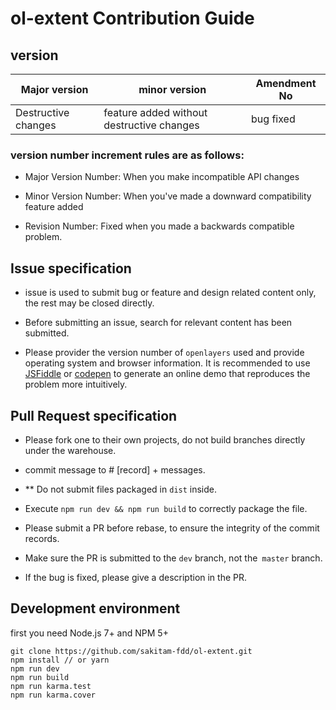 # ol-extent Contribution Guide

## version

| Major version | minor version |  Amendment No |
| ------------- | -------------------------- | -------------------- |
| Destructive changes | feature added without destructive changes  | bug fixed |

### version number increment rules are as follows:

- Major Version Number: When you make incompatible API changes

- Minor Version Number: When you've made a downward compatibility feature added

- Revision Number: Fixed when you made a backwards compatible problem.

## Issue specification

- issue is used to submit bug or feature and design related content only, the rest may be closed directly.

- Before submitting an issue, search for relevant content has been submitted.

- Please provider the version number of ``openlayers`` used and provide operating system and browser information. 
  It is recommended to use [JSFiddle](https://jsfiddle.net/) or [codepen](https://codepen.io/) to generate an online 
  demo that reproduces the problem more intuitively.

## Pull Request specification

- Please fork one to their own projects, do not build branches directly under the warehouse.

- commit message to # [record] + messages.

- ** Do not submit files packaged in `dist` inside.

- Execute `npm run dev && npm run build` to correctly package the file.

- Please submit a PR before rebase, to ensure the integrity of the commit records.

- Make sure the PR is submitted to the `dev` branch, not the` master` branch.

- If the bug is fixed, please give a description in the PR.


## Development environment

first you need Node.js 7+ and NPM 5+

```shell
git clone https://github.com/sakitam-fdd/ol-extent.git
npm install // or yarn
npm run dev
npm run build
npm run karma.test
npm run karma.cover
```
